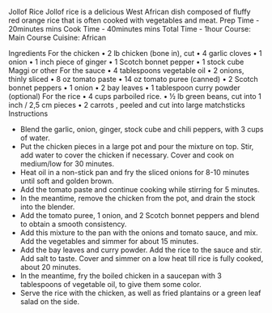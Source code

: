 Jollof Rice
Jollof rice is a delicious West African dish composed of fluffy red orange rice that is often cooked with vegetables and meat.
Prep Time - 20minutes mins
Cook Time - 40minutes mins
Total Time - 1hour
Course: Main Course
Cuisine: African

Ingredients
For the chicken
•	2 lb chicken (bone in), cut
•	4 garlic cloves
•	1 onion
•	1 inch piece of ginger
•	1 Scotch bonnet pepper
•	1 stock cube Maggi or other
For the sauce
•	4 tablespoons vegetable oil
•	2 onions, thinly sliced
•	8 oz tomato paste
•	14 oz tomato puree (canned)
•	2 Scotch bonnet peppers
•	1 onion
•	2 bay leaves
•	1 tablespoon curry powder (optional)
For the rice
•	4 cups parboiled rice.
•	½ lb green beans, cut into 1 inch / 2,5 cm pieces
•	2 carrots , peeled and cut into large matchsticks
Instructions
-	Blend the garlic, onion, ginger, stock cube and chili peppers, with 3 cups of water.
-	Put the chicken pieces in a large pot and pour the mixture on top. Stir, add water to cover the chicken if necessary. Cover and cook on medium/low for 30 minutes.
-	Heat oil in a non-stick pan and fry the sliced onions for 8-10 minutes until soft and golden brown.
-	Add the tomato paste and continue cooking while stirring for 5 minutes.
-	In the meantime, remove the chicken from the pot, and drain the stock into the blender.
-	Add the tomato puree, 1 onion, and 2 Scotch bonnet peppers and blend to obtain a smooth consistency.
-	Add this mixture to the pan with the onions and tomato sauce, and mix. Add the vegetables and simmer for about 15 minutes.
-	Add the bay leaves and curry powder. Add the rice to the sauce and stir. Add salt to taste. Cover and simmer on a low heat till rice is fully cooked, about 20 minutes.
-	In the meantime, fry the boiled chicken in a saucepan with 3 tablespoons of vegetable oil, to give them some color.
-	Serve the rice with the chicken, as well as fried plantains or a green leaf salad on the side.


